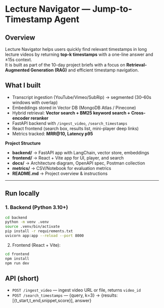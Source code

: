 # Lecture Navigator — Jump-to-Timestamp Agent

## Overview
Lecture Navigator helps users quickly find relevant timestamps in long lecture videos by returning **top-k timestamps** with a one-line answer and ±15s context.  
It is built as part of the 10-day project briefs with a focus on **Retrieval-Augmented Generation (RAG)** and efficient timestamp navigation.

## What I built
- Transcript ingestion (YouTube/Vimeo/SubRip) → segmented (30–60s windows with overlap)
- Embeddings stored in Vector DB (MongoDB Atlas / Pinecone)
- Hybrid retrieval: **Vector search + BM25 keyword search + Cross-encoder reranker**
- FastAPI backend with `/ingest_video`, `/search_timestamps`
- React frontend (search box, results list, mini-player deep links)
- Metrics tracked: **MRR@10, Latency p95**

**Project Structure**
- **backend/** → FastAPI app with LangChain, vector store, embeddings  
- **frontend/** → React + Vite app for UI, player, and search  
- **docs/** → Architecture diagram, OpenAPI spec, Postman collection  
- **metrics/** → CSV/Notebook for evaluation metrics  
- **README.md** → Project overview & instructions  

---

## Run locally 

### 1. Backend (Python 3.10+)
```bash
cd backend
python -m venv .venv
source .venv/bin/activate   
pip install -r requirements.txt
uvicorn app:app --reload --port 8000

```

2. Frontend (React + Vite):
```bash
cd frontend
npm install
npm run dev
```

## API (short)
- `POST /ingest_video` — ingest video URL or file, returns `video_id`
- `POST /search_timestamps` — {query, k=3} → {results:[{t_start,t_end,snippet,score}], answer}
